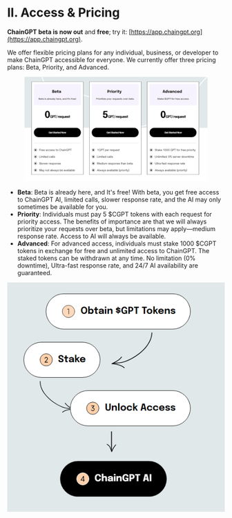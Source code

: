 # II. Access & Pricing

**ChainGPT beta is now out** and **free**; try it: [https://app.chaingpt.org](https://app.chaingpt.org).

We offer flexible pricing plans for any individual, business, or developer to make ChainGPT accessible for everyone. We currently offer three pricing plans: Beta, Priority, and Advanced.

<figure><img src="../../.gitbook/assets/image (3) (1).png" alt=""><figcaption></figcaption></figure>

* **Beta**: Beta is already here, and It's free! With beta, you get free access to ChainGPT AI, limited calls, slower response rate, and the AI may only sometimes be available for you.
* **Priority**: Individuals must pay 5 $CGPT tokens with each request for priority access. The benefits of importance are that we will always prioritize your requests over beta, but limitations may apply—medium response rate. Access to AI will always be available.
* **Advanced**: For advanced access, individuals must stake 1000 $CGPT tokens in exchange for free and unlimited access to ChainGPT. The staked tokens can be withdrawn at any time. No limitation (0% downtime), Ultra-fast response rate, and 24/7 AI availability are guaranteed.

![](<../../.gitbook/assets/image (1) (1).png>)

